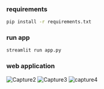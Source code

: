 ### requirements 

```bash
pip install -r requirements.txt
```

### run app 
    
```bash
streamlit run app.py
 ```

### web application 
![Capture2](https://github.com/user-attachments/assets/de4274e9-549b-4dc9-8004-61fd691d8e09)
![Capture3](https://github.com/user-attachments/assets/fffdf09a-e0a8-4556-ae97-bafb7e546ff8)
![capture4](https://github.com/user-attachments/assets/53b37671-91ed-45cc-8dbe-ff1761aade64)



